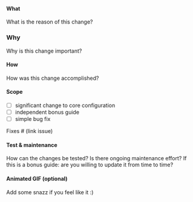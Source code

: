 #### What

What is the reason of this change?

### Why

Why is this change important?

#### How

How was this change accomplished?

#### Scope

- [ ] significant change to core configuration
- [ ] independent bonus guide
- [ ] simple bug fix

Fixes # (link issue)

#### Test & maintenance

How can the changes be tested? Is there ongoing maintenance effort? If this is a bonus guide: are you willing to update it from time to time?

#### Animated GIF (optional)

Add some snazz if you feel like it :)

